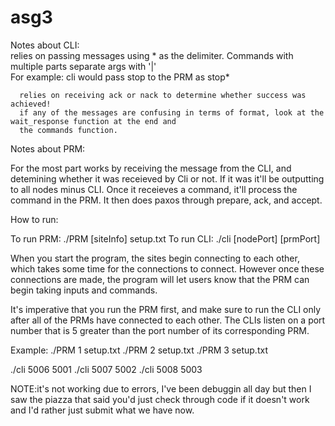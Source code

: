 # asg3
Notes about CLI:  
relies on passing messages using * as the delimiter. Commands with multiple parts separate args with '|'  
For example: cli would pass stop to the PRM as stop*  
	
      relies on receiving ack or nack to determine whether success was achieved!   
      if any of the messages are confusing in terms of format, look at the wait_response function at the end and
      the commands function.  
 
Notes about PRM:
 
For the most part works by receiving the message from the CLI, and detemining whether it was receieved by Cli
or not. If it was it'll be outputting to all nodes minus CLI. Once it receieves a command, it'll process the command
in the PRM. It then does paxos through prepare, ack, and accept. 

How to run: 

To run PRM: ./PRM [siteInfo] setup.txt
To run CLI: ./cli [nodePort] [prmPort]

When you start the program, the sites begin connecting to each other, which takes some time for the connections to connect.
However once these connections are made, the program will let users know that the PRM can begin taking inputs and commands.

It's imperative that you  run the PRM first, and make sure to run the CLI  only after all of the PRMs have connected to each other. The CLIs listen on a port number that is 5 greater than the port number of its corresponding PRM. 


Example:
./PRM 1 setup.txt 
./PRM 2 setup.txt 
./PRM 3 setup.txt 


./cli 5006 5001
./cli 5007 5002
./cli 5008 5003


NOTE:it's not working due to errors, I've been debuggin all day but then I saw the piazza that said 
you'd just check through code if it doesn't work and I'd rather just submit what we have now. 



